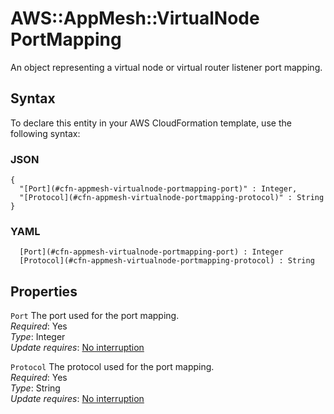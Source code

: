 # AWS::AppMesh::VirtualNode PortMapping<a name="aws-properties-appmesh-virtualnode-portmapping"></a>

An object representing a virtual node or virtual router listener port mapping\.

## Syntax<a name="aws-properties-appmesh-virtualnode-portmapping-syntax"></a>

To declare this entity in your AWS CloudFormation template, use the following syntax:

### JSON<a name="aws-properties-appmesh-virtualnode-portmapping-syntax.json"></a>

```
{
  "[Port](#cfn-appmesh-virtualnode-portmapping-port)" : Integer,
  "[Protocol](#cfn-appmesh-virtualnode-portmapping-protocol)" : String
}
```

### YAML<a name="aws-properties-appmesh-virtualnode-portmapping-syntax.yaml"></a>

```
﻿  [Port](#cfn-appmesh-virtualnode-portmapping-port) : Integer
﻿  [Protocol](#cfn-appmesh-virtualnode-portmapping-protocol) : String
```

## Properties<a name="aws-properties-appmesh-virtualnode-portmapping-properties"></a>

`Port`  <a name="cfn-appmesh-virtualnode-portmapping-port"></a>
The port used for the port mapping\.  
*Required*: Yes  
*Type*: Integer  
*Update requires*: [No interruption](https://docs.aws.amazon.com/AWSCloudFormation/latest/UserGuide/using-cfn-updating-stacks-update-behaviors.html#update-no-interrupt)

`Protocol`  <a name="cfn-appmesh-virtualnode-portmapping-protocol"></a>
The protocol used for the port mapping\.  
*Required*: Yes  
*Type*: String  
*Update requires*: [No interruption](https://docs.aws.amazon.com/AWSCloudFormation/latest/UserGuide/using-cfn-updating-stacks-update-behaviors.html#update-no-interrupt)
